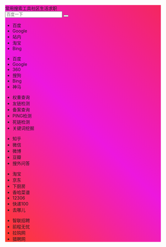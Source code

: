 <div class="header-big css-color mb-4 __web-inspector-hide-shortcut__" style="background-image: linear-gradient(45deg, #ff3a2b 0%, #ed17de 50%, #f4275e 100%);"> 
<div class="s-search">
<div id="search" class="s-search mx-auto">
    <div id="search-list-menu" class="hide-type-list">
        <div class="s-type">
            <div class="s-type-list big">
                <div class="anchor" style="position: absolute; left: 207.5px; opacity: 1; width: 35px;"></div>
                <label for="type-baidu" class="active" data-id="group-a"><span>常用</span></label><label for="type-baidu1" data-id="group-b"><span>搜索</span></label><label for="type-br" data-id="group-c"><span>工具</span></label><label for="type-zhihu" data-id="group-d"><span>社区</span></label><label for="type-taobao1" data-id="group-e"><span>生活</span></label><label for="type-zhaopin" data-id="group-f"><span>求职</span></label>            </div>
        </div>
    </div>
    <form action="https://www.baidu.com/s?wd=" method="get" target="_blank" class="super-search-fm">
        <input type="text" id="search-text" class="form-control smart-tips search-key" zhannei="" placeholder="百度一下" style="outline:0" autocomplete="off">
        <button type="submit"><i class="iconfont icon-search"></i></button>
    </form> 
    <div id="search-list" class="hide-type-list">
        <div class="search-group group-a s-current"><ul class="search-type"><li><input checked="checked" hidden="" type="radio" name="type" id="type-baidu" value="https://www.baidu.com/s?wd=" data-placeholder="百度一下"><label for="type-baidu"><span class="text-muted">百度</span></label></li><li><input hidden="" type="radio" name="type" id="type-google" value="https://www.google.com/search?q=" data-placeholder="谷歌两下"><label for="type-google"><span class="text-muted">Google</span></label></li><li><input hidden="" type="radio" name="type" id="type-zhannei" value="https://www.coshunter.top/?post_type=sites&amp;s=" data-placeholder="站内搜索"><label for="type-zhannei"><span class="text-muted">站内</span></label></li><li><input hidden="" type="radio" name="type" id="type-taobao" value="https://s.taobao.com/search?q=" data-placeholder="淘宝"><label for="type-taobao"><span class="text-muted">淘宝</span></label></li><li><input hidden="" type="radio" name="type" id="type-bing" value="https://cn.bing.com/search?q=" data-placeholder="微软Bing搜索"><label for="type-bing"><span class="text-muted">Bing</span></label></li></ul></div><div class="search-group group-b "><ul class="search-type"><li><input hidden="" type="radio" name="type" id="type-baidu1" value="https://www.baidu.com/s?wd=" data-placeholder="百度一下"><label for="type-baidu1"><span class="text-muted">百度</span></label></li><li><input hidden="" type="radio" name="type" id="type-google1" value="https://www.google.com/search?q=" data-placeholder="谷歌两下"><label for="type-google1"><span class="text-muted">Google</span></label></li><li><input hidden="" type="radio" name="type" id="type-360" value="https://www.so.com/s?q=" data-placeholder="360好搜"><label for="type-360"><span class="text-muted">360</span></label></li><li><input hidden="" type="radio" name="type" id="type-sogo" value="https://www.sogou.com/web?query=" data-placeholder="搜狗搜索"><label for="type-sogo"><span class="text-muted">搜狗</span></label></li><li><input hidden="" type="radio" name="type" id="type-bing1" value="https://cn.bing.com/search?q=" data-placeholder="微软Bing搜索"><label for="type-bing1"><span class="text-muted">Bing</span></label></li><li><input hidden="" type="radio" name="type" id="type-sm" value="https://yz.m.sm.cn/s?q=" data-placeholder="UC移动端搜索"><label for="type-sm"><span class="text-muted">神马</span></label></li></ul></div><div class="search-group group-c "><ul class="search-type"><li><input hidden="" type="radio" name="type" id="type-br" value="http://rank.chinaz.com/all/" data-placeholder="请输入网址(不带http://)"><label for="type-br"><span class="text-muted">权重查询</span></label></li><li><input hidden="" type="radio" name="type" id="type-links" value="http://link.chinaz.com/" data-placeholder="请输入网址(不带http://)"><label for="type-links"><span class="text-muted">友链检测</span></label></li><li><input hidden="" type="radio" name="type" id="type-icp" value="https://icp.aizhan.com/" data-placeholder="请输入网址(不带http://)"><label for="type-icp"><span class="text-muted">备案查询</span></label></li><li><input hidden="" type="radio" name="type" id="type-ping" value="http://ping.chinaz.com/" data-placeholder="请输入网址(不带http://)"><label for="type-ping"><span class="text-muted">PING检测</span></label></li><li><input hidden="" type="radio" name="type" id="type-404" value="http://tool.chinaz.com/Links/?DAddress=" data-placeholder="请输入网址(不带http://)"><label for="type-404"><span class="text-muted">死链检测</span></label></li><li><input hidden="" type="radio" name="type" id="type-ciku" value="http://www.ciku5.com/s?wd=" data-placeholder="请输入关键词"><label for="type-ciku"><span class="text-muted">关键词挖掘</span></label></li></ul></div><div class="search-group group-d "><ul class="search-type"><li><input hidden="" type="radio" name="type" id="type-zhihu" value="https://www.zhihu.com/search?type=content&amp;q=" data-placeholder="知乎"><label for="type-zhihu"><span class="text-muted">知乎</span></label></li><li><input hidden="" type="radio" name="type" id="type-wechat" value="http://weixin.sogou.com/weixin?type=2&amp;query=" data-placeholder="微信"><label for="type-wechat"><span class="text-muted">微信</span></label></li><li><input hidden="" type="radio" name="type" id="type-weibo" value="http://s.weibo.com/weibo/" data-placeholder="微博"><label for="type-weibo"><span class="text-muted">微博</span></label></li><li><input hidden="" type="radio" name="type" id="type-douban" value="https://www.douban.com/search?q=" data-placeholder="豆瓣"><label for="type-douban"><span class="text-muted">豆瓣</span></label></li><li><input hidden="" type="radio" name="type" id="type-why" value="https://ask.seowhy.com/search/?q=" data-placeholder="SEO问答社区"><label for="type-why"><span class="text-muted">搜外问答</span></label></li></ul></div><div class="search-group group-e "><ul class="search-type"><li><input hidden="" type="radio" name="type" id="type-taobao1" value="https://s.taobao.com/search?q=" data-placeholder="淘宝"><label for="type-taobao1"><span class="text-muted">淘宝</span></label></li><li><input hidden="" type="radio" name="type" id="type-jd" value="https://search.jd.com/Search?keyword=" data-placeholder="京东"><label for="type-jd"><span class="text-muted">京东</span></label></li><li><input hidden="" type="radio" name="type" id="type-xiachufang" value="http://www.xiachufang.com/search/?keyword=" data-placeholder="下厨房"><label for="type-xiachufang"><span class="text-muted">下厨房</span></label></li><li><input hidden="" type="radio" name="type" id="type-xiangha" value="https://www.xiangha.com/so/?q=caipu&amp;s=" data-placeholder="香哈菜谱"><label for="type-xiangha"><span class="text-muted">香哈菜谱</span></label></li><li><input hidden="" type="radio" name="type" id="type-12306" value="http://www.12306.cn/?" data-placeholder="12306"><label for="type-12306"><span class="text-muted">12306</span></label></li><li><input hidden="" type="radio" name="type" id="type-kd100" value="http://www.kuaidi100.com/?" data-placeholder="快递100"><label for="type-kd100"><span class="text-muted">快递100</span></label></li><li><input hidden="" type="radio" name="type" id="type-qunar" value="https://www.qunar.com/?" data-placeholder="去哪儿"><label for="type-qunar"><span class="text-muted">去哪儿</span></label></li></ul></div><div class="search-group group-f "><ul class="search-type"><li><input hidden="" type="radio" name="type" id="type-zhaopin" value="https://sou.zhaopin.com/jobs/searchresult.ashx?kw=" data-placeholder="智联招聘"><label for="type-zhaopin"><span class="text-muted">智联招聘</span></label></li><li><input hidden="" type="radio" name="type" id="type-51job" value="https://search.51job.com/?" data-placeholder="前程无忧"><label for="type-51job"><span class="text-muted">前程无忧</span></label></li><li><input hidden="" type="radio" name="type" id="type-lagou" value="https://www.lagou.com/jobs/list_" data-placeholder="拉钩网"><label for="type-lagou"><span class="text-muted">拉钩网</span></label></li><li><input hidden="" type="radio" name="type" id="type-liepin" value="https://www.liepin.com/zhaopin/?key=" data-placeholder="猎聘网"><label for="type-liepin"><span class="text-muted">猎聘网</span></label></li></ul></div>    </div>
    <div class="card search-smart-tips" style="display: none">
      <ul></ul>
    </div>
</div>
</div>
<div class="bulletin-big mx-3 mx-md-0"> </div></div>

